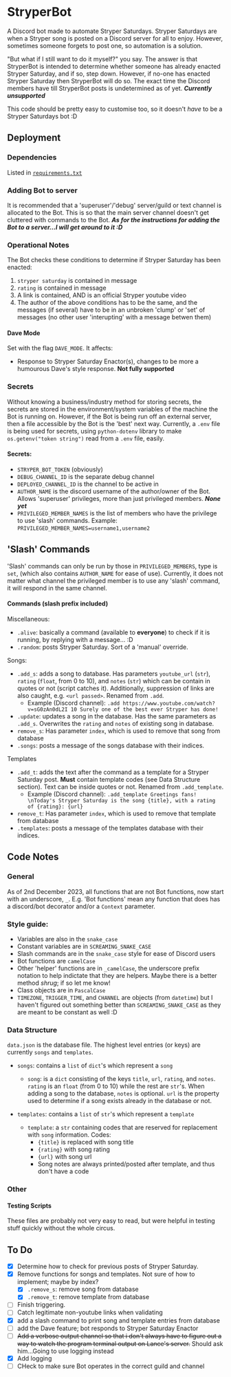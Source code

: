 # StryperBot
A Discord bot made to automate Stryper Saturdays. Stryper Saturdays are when a Stryper song is posted on a Discord server for all to enjoy. However, sometimes someone forgets to post one, so automation is a solution.

"But what if I still want to do it myself?" you say. The answer is that StryperBot is intended to determine whether someone has already enacted Stryper Saturday, and if so, step down. However, if no-one has enacted Stryper Saturday then StryperBot will do so. The exact time the Discord members have till StryperBot posts is undetermined as of yet. ***Currently unsupported***

This code should be pretty easy to customise too, so it doesn't *have* to be a Stryper Saturdays bot :D



## Deployment
### Dependencies
Listed in [`requirements.txt`](requirements.txt)


### Adding Bot to server
It is recommended that a 'superuser'/'debug' server/guild or text channel is allocated to the Bot. This is so that the main server channel doesn't get cluttered with commands to the Bot.
***As for the instructions for adding the Bot to a server...I will get around to it :D***


### Operational Notes
The Bot checks these conditions to determine if Stryper Saturday has been enacted:
1. `stryper saturday` is contained in message
2. `rating` is contained in message
3. A link is contained, AND is an official Stryper youtube video 
4. The author of the above conditions has to be the same, and the messages (if several) have to be in an unbroken 'clump' or 'set' of messages (no other user 'interupting' with a message betwen them)

#### Dave Mode
Set with the flag `DAVE_MODE`. It affects:
- Response to Stryper Saturday Enactor(s), changes to be more a humourous Dave's style response. **Not fully supported**


### Secrets
Without knowing a business/industry method for storing secrets, the secrets are stored in the environment/system variables of the machine the Bot is running on. However, if the Bot is being run off an external server, then a file accessible by the Bot is the 'best' next way. Currently, a `.env` file is being used for secrets, using `python-dotenv` library to make `os.getenv("token string")` read from a `.env` file, easily.

#### Secrets:
- `STRYPER_BOT_TOKEN` (obviously)
- `DEBUG_CHANNEL_ID` is the separate debug channel
- `DEPLOYED_CHANNEL_ID` is the channel to be active in
- `AUTHOR_NAME` is the discord username of the author/owner of the Bot. Allows 'superuser' privileges, more than just privileged members. ***None yet***
- `PRIVILEGED_MEMBER_NAMES` is the list of members who have the privilege to use 'slash' commands. Example: `PRIVILEGED_MEMBER_NAMES=username1,username2`



## 'Slash' Commands
'Slash' commands can only be run by those in `PRIVILEGED_MEMBERS`, type is `set`, (which also contains `AUTHOR_NAME` for ease of use). Currently, it does not matter what channel the privileged member is to use any 'slash' command, it will respond in the same channel.

#### Commands (slash prefix included)
Miscellaneous:
- `.alive`: basically a command (available to **everyone**) to check if it is running, by replying with a message... :D
- `.random`: posts Stryper Saturday. Sort of a 'manual' override.

Songs:
- `.add_s`: adds a song to database. Has parameters `youtube_url` (`str`), `rating` (`float`, from 0 to 10), and `notes` (`str`) which can be contain in quotes or not (script catches it). 
Additionally, suppression of links are also caught, e.g. `<url passed>`. Renamed from `.add`.
    - Example (Discord channel): `.add https://www.youtube.com/watch?v=sG0zAn0dL2I 10 Surely one of the best ever Stryper has done!`
- `.update`: updates a song in the database. Has the same parameters as `.add_s`. Overwrites the `rating` and `notes` of existing song in database.
- `remove_s`: Has parameter `index`, which is used to remove that song from database
- `.songs`: posts a message of the songs database with their indices.

Templates
- `.add_t`: adds the text after the command as a template for a Stryper Saturday post. **Must** contain template codes (see Data Structure section). Text can be inside quotes or not. Renamed from `.add_template`.
    - Example (Discord channel): `.add_template Greetings fans! \nToday's Stryper Saturday is the song {title}, with a rating of {rating}: {url}`
- `remove_t`: Has parameter `index`, which is used to remove that template from database
- `.templates`: posts a message of the templates database with their indices.




## Code Notes
### General
As of 2nd December 2023, all functions that are not Bot functions, now start with an underscore, `_`. E.g. 'Bot functions' mean any function that does has a discord/bot decorator and/or a `Context` parameter.

### Style guide:
- Variables are also in the `snake_case`
- Constant variables are in `SCREAMING_SNAKE_CASE`
- Slash commands are in the `snake_case` style for ease of Discord users
- Bot functions are `camelCase`
- Other 'helper' functions are in `_camelCase`, the underscore prefix notation to help indictate that they are helpers. Maybe there is a better method *shrug*; if so let me know!
- Class objects are in `PascalCase`
- `TIMEZONE`, `TRIGGER_TIME`, and `CHANNEL` are objects (from `datetime`) but I haven't figured out something better than `SCREAMING_SNAKE_CASE` as they are meant to be constant as well :D


### Data Structure
`data.json` is the database file. The highest level entries (or keys) are currently `songs` and `templates`.
- `songs`: contains a `list` of `dict`'s which represent a `song`
    - `song`: is a `dict` consisting of the keys `title`, `url`, `rating`, and `notes`. `rating` is an `float` (from 0 to 10) while the rest are `str`'s. When adding a song to the database, `notes` is optional. `url` is the property used to determine if a song exists already in the database or not.

- `templates`: contains a `list` of `str`'s which represent a `template`
    - `template`: a `str` containing codes that are reserved for replacement with `song` information. Codes:
        - `{title}` is replaced with song title
        - `{rating}` with song rating
        - `{url}` with song url
        - Song notes are always printed/posted after template, and thus don't have a code


### Other
#### Testing Scripts
These files are probably not very easy to read, but were helpful in testing stuff quickly without the whole circus.

    

## To Do
- [x] Determine how to check for previous posts of Stryper Saturday.
- [x] Remove functions for songs and templates. Not sure of how to implement; maybe by index?
    - [x] `.remove_s`: remove song from database
    - [x] `.remove_t`: remove template from database
- [ ] Finish triggering.
- [ ] Catch legitimate non-youtube links when validating
- [x] add a slash command to print song and template entries from database
- [ ] add the Dave feature; bot responds to Stryper Saturday Enactor
- [ ] ~~Add a verbose output channel so that i don't always have to figure out a way to watch the program terminal output on Lance's server.~~ Should ask him...Going to use logging instead
- [x] Add logging
- [ ] CHeck to make sure Bot operates in the correct guild and channel